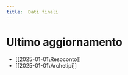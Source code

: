 ```yaml
---
title:  Dati finali
---
```

# Ultimo aggiornamento
- [[2025-01-01\Resoconto]]
- [[2025-01-01\Archetipi]]